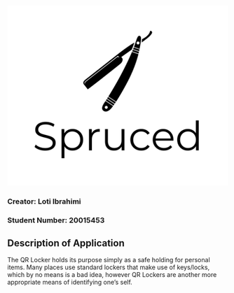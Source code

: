  ![alt text](https://github.com/loti-ibrahimi/Spruced/blob/master/Spruced-logo.png) 
 ### Creator: Loti Ibrahimi 
 ### Student Number: 20015453
 
 ## Description of Application 
The QR Locker holds its purpose simply as a safe holding for personal items. Many places use standard lockers that make use of keys/locks, which by no means is a bad idea, however QR Lockers are another more appropriate means of identifying one’s self. 

